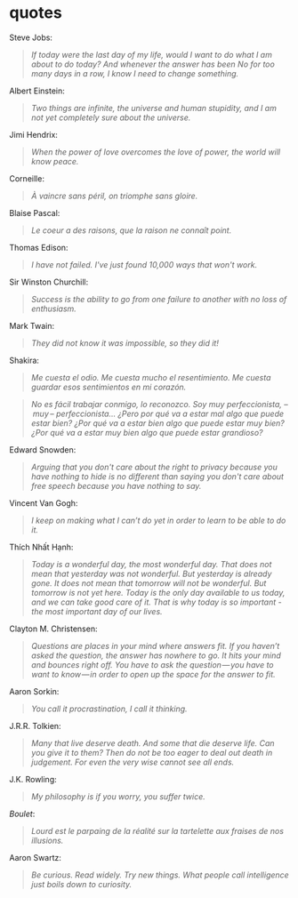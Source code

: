 # quotes

Steve Jobs:
> *If today were the last day of my life, would I want to do what I am about to do today? And whenever the answer has been No for too many days in a row, I know I need to change something.*

Albert Einstein:
> *Two things are infinite, the universe and human stupidity, and I am not yet completely sure about the universe.*

Jimi Hendrix:
> *When the power of love overcomes the love of power, the world will know peace.*

Corneille:
> *À vaincre sans péril, on triomphe sans gloire.*

Blaise Pascal:
> *Le coeur a des raisons, que la raison ne connaît point.*

Thomas Edison:
> *I have not failed. I've just found 10,000 ways that won't work.*

Sir Winston Churchill:
> *Success is the ability to go from one failure to another with no loss of enthusiasm.*

Mark Twain:
> *They did not know it was impossible, so they did it!*

Shakira:
> *Me cuesta el odio. Me cuesta mucho el resentimiento. Me cuesta guardar esos sentimientos en mi corazón.*

<!-- -->
> *No es fácil trabajar conmigo, lo reconozco. Soy muy perfeccionista, – muy – perfeccionista... ¿Pero por qué va a estar mal algo que puede estar bien? ¿Por qué va a estar bien algo que puede estar muy bien? ¿Por qué va a estar muy bien algo que puede estar grandioso?*

Edward Snowden:
> *Arguing that you don't care about the right to privacy because you have nothing to hide is no different than saying you don't care about free speech because you have nothing to say.*

Vincent Van Gogh:
> *I keep on making what I can’t do yet in order to learn to be able to do it.*

Thích Nhất Hạnh:
> *Today is a wonderful day, the most wonderful day. That does not mean that yesterday was not wonderful. But yesterday is already gone. It does not mean that tomorrow will not be wonderful. But tomorrow is not yet here. Today is the only day available to us today, and we can take good care of it. That is why today is so important - the most important day of our lives.*

Clayton M. Christensen:
> *Questions are places in your mind where answers fit. If you haven’t asked the question, the answer has nowhere to go. It hits your mind and bounces right off. You have to ask the question — you have to want to know — in order to open up the space for the answer to fit.*

Aaron Sorkin:
> *You call it procrastination, I call it thinking.*

J.R.R. Tolkien:
> *Many that live deserve death. And some that die deserve life. Can you give it to them? Then do not be too eager to deal out death in judgement. For even the very wise cannot see all ends.*

J.K. Rowling:
> *My philosophy is if you worry, you suffer twice.*

_Boulet_:
> *Lourd est le parpaing de la réalité sur la tartelette aux fraises de nos illusions.*

Aaron Swartz:
> *Be curious. Read widely. Try new things. What people call intelligence just boils down to curiosity.*
